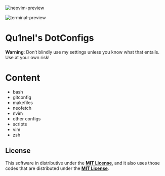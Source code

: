 ![neovim-preview](https://github.com/Qu1nel/DotFiles/blob/github/.github/preview-neovim.png)

![terminal-preview](https://github.com/Qu1nel/DotFiles/blob/github/.github/preview-terminal-welcom-screen.png)

# Qu1nel's DotConfigs

**Warning**: Don’t blindly use my settings unless you know what that entails. Use at your own risk!

# Content

- bash
- gitconfig
- makefiles
- neofetch
- nvim
- other configs
- scripts
- vim
- zsh

## License

This software in distributive under the **[MIT License](./LICENSE)**, and it also uses those codes that are distributed under the **[MIT License](./LICENSE)**.
